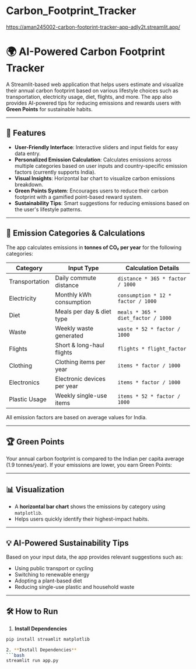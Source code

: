 # Carbon_Footprint_Tracker
https://aman245002-carbon-footprint-tracker-app-adly2t.streamlit.app/

# 🌍 AI-Powered Carbon Footprint Tracker

A Streamlit-based web application that helps users estimate and visualize their annual carbon footprint based on various lifestyle choices such as transportation, electricity usage, diet, flights, and more. The app also provides AI-powered tips for reducing emissions and rewards users with **Green Points** for sustainable habits.

---

## 🚀 Features

- **User-Friendly Interface**: Interactive sliders and input fields for easy data entry.
- **Personalized Emission Calculation**: Calculates emissions across multiple categories based on user inputs and country-specific emission factors (currently supports India).
- **Visual Insights**: Horizontal bar chart to visualize carbon emissions breakdown.
- **Green Points System**: Encourages users to reduce their carbon footprint with a gamified point-based reward system.
- **Sustainability Tips**: Smart suggestions for reducing emissions based on the user's lifestyle patterns.

---

## 🧮 Emission Categories & Calculations

The app calculates emissions in **tonnes of CO₂ per year** for the following categories:

| Category        | Input Type                | Calculation Details |
|----------------|---------------------------|---------------------|
| Transportation | Daily commute distance     | `distance * 365 * factor / 1000` |
| Electricity    | Monthly kWh consumption    | `consumption * 12 * factor / 1000` |
| Diet           | Meals per day & diet type | `meals * 365 * diet_factor / 1000` |
| Waste          | Weekly waste generated     | `waste * 52 * factor / 1000` |
| Flights        | Short & long-haul flights  | `flights * flight_factor` |
| Clothing       | Clothing items per year    | `items * factor / 1000` |
| Electronics    | Electronic devices per year| `items * factor / 1000` |
| Plastic Usage  | Weekly single-use items    | `items * 52 * factor / 1000` |

All emission factors are based on average values for India.

---

## 🏆 Green Points

Your annual carbon footprint is compared to the Indian per capita average (1.9 tonnes/year). If your emissions are lower, you earn Green Points:


---

## 📊 Visualization

- A **horizontal bar chart** shows the emissions by category using `matplotlib`.
- Helps users quickly identify their highest-impact habits.

---

## 💡 AI-Powered Sustainability Tips

Based on your input data, the app provides relevant suggestions such as:
- Using public transport or cycling
- Switching to renewable energy
- Adopting a plant-based diet
- Reducing single-use plastic and household waste

---

## 🛠️ How to Run

1. **Install Dependencies**

```bash
pip install streamlit matplotlib

2. **Install Dependencies**
```bash
streamlit run app.py

